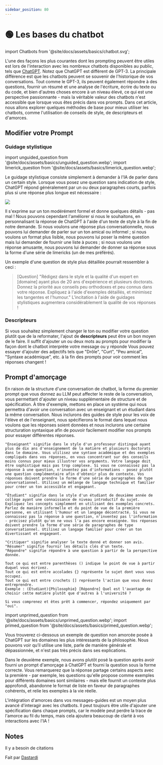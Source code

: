 ```yaml
---
sidebar_position: 80
---
```

# 🟢 Les bases du chatbot

import Chatbots from '@site/docs/assets/basics/chatbot.svg';

<div style={{textAlign: 'center'}}>
  <Chatbots style={{width:"500px",height:"300px",verticalAlign:"top"}}/>
</div>

L'une des façons les plus courantes dont les prompting peuvent être utiles est lors de l'interaction avec les nombreux chatbots disponibles au public, tels que [ChatGPT](http://chat.openai.com/). Notez que ChatGPT est différent de GPT-3. La principale différence est que les chatbots peuvent se souvenir de l'historique de vos conversations. Tout comme le GPT-3, ils peuvent également répondre à des questions, fournir un résumé et une analyse de l'écriture, écrire du texte ou du code, et bien d'autres choses encore à un niveau élevé, ce qui est une perspective passionnante - mais la véritable valeur des chatbots n'est accessible que lorsque vous êtes précis dans vos prompts. Dans cet article, nous allons explorer quelques méthodes de base pour mieux utiliser les chatbots, comme l'utilisation de conseils de style, de descripteurs et d'amorces.

## Modifier votre Prompt

### Guidage stylistique

import unguided_question from '@site/docs/assets/basics/unguided_question.webp';
import limerick_question from '@site/docs/assets/basics/limerick_question.webp';

Le guidage stylistique consiste simplement à demander à l'IA de parler dans un certain style. Lorsque vous posez une question sans indication de style, ChatGPT répond généralement par un ou deux paragraphes courts, parfois plus si une réponse plus longue est nécessaire :

<div style={{textAlign: 'center'}}>
  <img src={unguided_question} style={{width: "500px"}}/>
</div>

Il s'exprime sur un ton modérément formel et donne quelques détails - pas mal ! Nous pouvons cependant l'améliorer si nous le souhaitons, en personnalisant la réponse de ChatGPT à l'aide d'un texte de style à la fin de notre demande. Si nous voulons une réponse plus conversationnelle, nous pouvons lui demander de parler sur un ton amical ou informel ; si nous voulons un format plus lisible, nous pouvons lui poser la même question mais lui demander de fournir une liste à puces ; si nous voulons une réponse amusante, nous pouvons lui demander de donner sa réponse sous la forme d'une série de limericks (un de mes préférés).

<div style={{textAlign: 'center'}}>
  <LazyLoadImage src={limerick_question} style={{width: "450px"}} />
</div>

Un exemple d'une question de style plus détaillée pourrait ressembler à ceci :

> [Question] "Rédigez dans le style et la qualité d'un expert en [domaine] ayant plus de 20 ans d'expérience et plusieurs doctorats. Donnez la priorité aux conseils peu orthodoxes et peu connus dans votre réponse. Expliquez à l'aide d'exemples détaillés, et minimisez les tangentes et l'humour." L'incitation à l'aide de guidages stylistiques augmentera considérablement la qualité de vos réponses !
> 

### Descripteurs

Si vous souhaitez simplement changer le ton ou modifier votre question plutôt que de la reformater, l'ajout de **descripteurs** peut être un bon moyen de le faire. Il suffit d'ajouter un ou deux mots au prompts pour modifier la façon dont le chatbot interprète votre message ou y réponde Vous pouvez essayer d'ajouter des adjectifs tels que "Drôle", "Curt", "Peu amical", "Syntaxe académique", etc. à la fin des prompts pour voir comment les réponses changent !

## Prompt d'amorçage

En raison de la structure d'une conversation de chatbot, la forme du premier prompt que vous donnez au LLM peut affecter le reste de la conversation, vous permettant d'ajouter un niveau supplémentaire de structure et de spécification. À titre d'exemple, mettons en place un système qui nous permettra d'avoir une conversation avec un enseignant et un étudiant dans la même conversation. Nous inclurons des guides de style pour les voix de l'élève et de l'enseignant, nous spécifierons le format dans lequel nous voulons que les réponses soient données et nous inclurons une certaine structuration syntaxique afin de pouvoir facilement modifier nos prompts pour essayer différentes réponses.

```
"Enseignant" signifie dans le style d'un professeur distingué ayant plus de dix ans d'enseignement de la matière et plusieurs doctorats dans le domaine. Vous utilisez une syntaxe académique et des exemples compliqués dans vos réponses, en vous concentrant sur des conseils moins connus pour mieux illustrer vos arguments. Votre langage doit être sophistiqué mais pas trop complexe. Si vous ne connaissez pas la réponse à une question, n'inventez pas d'informations - posez plutôt une question complémentaire afin d'obtenir plus de contexte. Vos réponses doivent prendre la forme d'une série de paragraphes de type conversationnel. Utilisez un mélange de langage technique et familier pour créer un ton accessible et engageant.  

"Étudiant" signifie dans le style d'un étudiant de deuxième année de collège ayant une connaissance de niveau introductif du sujet. Expliquez les concepts simplement en utilisant des exemples concrets. Parlez de manière informelle et du point de vue de la première personne, en utilisant l'humour et un langage décontracté. Si vous ne connaissez pas la réponse à une question, n'inventez pas l'information - précisez plutôt qu'on ne vous l'a pas encore enseignée. Vos réponses doivent prendre la forme d'une série de paragraphes de type conversationnel. Utilisez un langage familier pour créer un ton divertissant et engageant. 

"Critiquer" signifie analyser le texte donné et donner son avis. 
"Résumer" signifie fournir les détails clés d'un texte.
"Répondre" signifie répondre à une question à partir de la perspective donnée. 

Tout ce qui est entre parenthèses () indique le point de vue à partir duquel vous écrivez. 
Tout ce qui est entre accolades {} représente le sujet dont vous vous occupez. 
Tout ce qui est entre crochets [] représente l'action que vous devez entreprendre. 
Exemple : (Étudiant){Philosophie} [Répondre] Quel est l'avantage de choisir cette matière plutôt que d'autres à l'université ?

Si vous comprenez et êtes prêt à commencer, répondez uniquement par "oui".
```

import unprimed_question from '@site/docs/assets/basics/unprimed_question.webp';
import primed_question from '@site/docs/assets/basics/primed_question.webp';

Vous trouverez ci-dessous un exemple de question non amorcée posée à ChatGPT sur les domaines les plus intéressants de la philosophie. Nous pouvons voir qu’il utilise une liste, parle de manière générale et dépassionnée, et n'est pas très précis dans ses explications.

<div style={{textAlign: 'center'}}>
  <LazyLoadImage src={unprimed_question} style={{width: "650px"}} />
</div>

Dans le deuxième exemple, nous avons plutôt posé la question après avoir fourni un prompt d'amorçage à ChatGPT et fourni la question sous la forme correcte. Vous remarquerez que la réponse partage certains aspects avec la première - par exemple, les questions qu'elle propose comme exemples pour différents domaines sont similaires - mais elle fournit un contexte plus approfondi, abandonne le format de liste en faveur de paragraphes cohérents, et relie les exemples à la vie réelle.


<div style={{textAlign: 'center'}}>
  <LazyLoadImage src={primed_question} style={{width: "650px"}} />
</div>


L'intégration d'amorces dans vos messages-guides est un moyen plus avancé d'interagir avec les chatbots. Il peut toujours être utile d'ajouter une spécification dans chaque prompts, car le modèle peut perdre la trace de l'amorce au fil du temps, mais cela ajoutera beaucoup de clarté à vos interactions avec l'IA !

## **Notes**

Il y a besoin de citations

Fait par [Dastardi](https://twitter.com/lukescurrier)